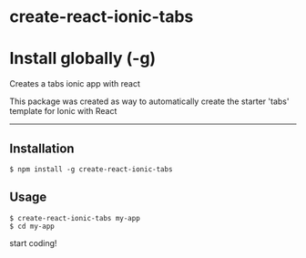 # create-react-ionic-tabs
# Install globally (-g)
Creates a tabs ionic app with react

This package was created as way to automatically create the starter 'tabs' template for Ionic with React
___

## Installation
```
$ npm install -g create-react-ionic-tabs
```
## Usage
```
$ create-react-ionic-tabs my-app
$ cd my-app
```
start coding!